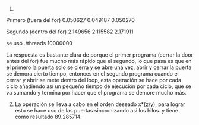 1)

Primero (fuera del for)
0.050627
0.049187
0.050270

Segundo (dentro del for)
2.149656
2.115582
2.171911

se usó ./threads 10000000



La respuesta es bastante clara de porque el primer programa (cerrar la door antes del for) 
fue mucho más rápido que el segundo, lo que pasa es que en el primero la puerta solo se cierra
y se abre una vez, abrir y cerrar la puerta se demora cierto tiempo, entonces en el segundo
programa cuando el cerrar y abrir se mete dentro del loop, esta operación se hace por cada 
ciclo añadiendo así un pequeño tiempo de ejecución por cada ciclo, que se va sumando y
termina por hacer que el programa se demore mucho más. 


2) La operación se lleva a cabo en el orden deseado x*(z/y), para lograr esto se hace uso de las puertas
sincronizando asi los hilos. y tiene como resultado 89.285714.
